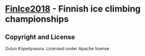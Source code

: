 # [FinIce2018](http://www.finice2018.com/) - Finnish ice climbing championships

## Copyright and License
Oulun Kiipeilyseura. Licensed under Apache license
